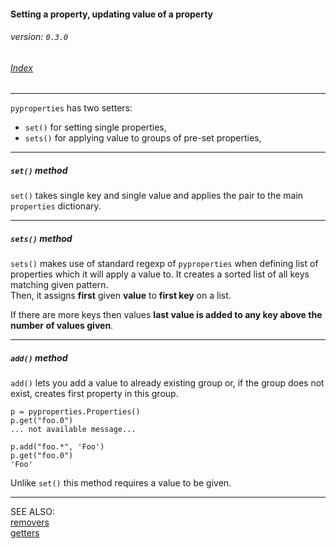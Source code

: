 #### Setting a property, updating value of a property
###### _version: `0.3.0`_

###### [Index](index.mdown)
----


`pyproperties` has two setters:


*   `set()` for setting single properties,
*   `sets()` for applying value to groups of pre-set properties,


----

##### `set()` method

`set()` takes single key and single value and applies the pair to the main `properties` dictionary.


----

##### `sets()` method

`sets()` makes use of standard regexp of `pyproperties` when defining list of properties which it will apply a value to. 
It creates a sorted list of all keys matching given pattern.  
Then, it assigns __first__ given __value__ to __first key__ on a list.  

If there are more keys then values __last value is added to any key above the number of values given__. 

----

##### `add()` method

`add()` lets you add a value to already existing group or, if the group does not exist, creates first 
property in this group.

    p = pyproperties.Properties()
    p.get("foo.0")
    ... not available message...

    p.add("foo.*", 'Foo')
    p.get("foo.0")
    'Foo'

Unlike `set()` this method requires a value to be given.

----

SEE ALSO:  
[removers](removers.mdown)  
[getters](getters.mdown)
